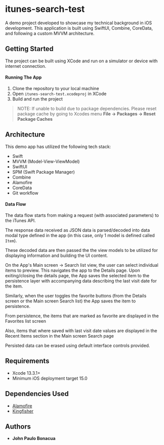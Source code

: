 # itunes-search-test

A demo project developed to showcase my technical background in iOS development. This application is built using SwiftUI, Combine, CoreData, and following a custom MVVM architecture.


## Getting Started

The project can be built using XCode and run on a simulator or device with internet connection.

#### Running The App
1. Clone the repository to your local machine
2. Open `itunes-search-test.xcodeproj` in XCode
3. Build and run the project
> NOTE: If unable to build due to package dependencies. Please reset package cache by going to Xcodes menu **File -> Packages -> Reset Package Caches**

## Architecture
This demo app has utilized the following tech stack:
- Swift
- MVVM (Model-View-ViewModel)
- SwiftUI
- SPM (Swift Package Manager)
- Combine
- Alamofire
- CoreData
- Git workflow

#### Data Flow
The data flow starts from making a request (with associated parameters) to the iTunes API.

The response data received as JSON data is parsed/decoded into data modal type defined in the app (in this case, only 1 model is defined called `Item`).

These decoded data are then passed the the view models to be utilized for displaying information and building the UI content.

On the App's Main screen -> Search list view, the user can select individual items to preview. This navigates the app to the Details page. Upon exiting/closing the details page, the App saves the selected item to the persistence layer with accompanying data describing the last visit date for the item.

Similarly, when the user toggles the favorite buttons (from the Details screen or the Main screen Search list) the App saves the item to persistence.

From persistence, the items that are marked as favorite are displayed in the Favorites list screen

Also, items that where saved with last visit date values are displayed in the Recent Items section in the Main screen Search page

Persisted data can be erased using default interface controls provided.


## Requirements

- Xcode 13.3.1+
- Minimum iOS deployment target 15.0

## Dependencies Used

- [Alamofire](https://github.com/Alamofire/Alamofire)
- [Kingfisher](https://github.com/onevcat/Kingfisher)


## Authors

- **John Paulo Bonacua**

